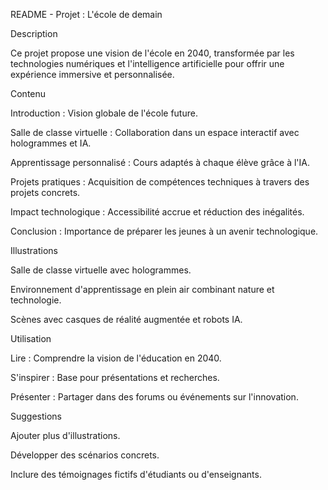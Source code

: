 README - Projet : L'école de demain

Description

Ce projet propose une vision de l'école en 2040, transformée par les technologies numériques et l'intelligence artificielle pour offrir une expérience immersive et personnalisée.

Contenu

Introduction : Vision globale de l'école future.

Salle de classe virtuelle : Collaboration dans un espace interactif avec hologrammes et IA.

Apprentissage personnalisé : Cours adaptés à chaque élève grâce à l'IA.

Projets pratiques : Acquisition de compétences techniques à travers des projets concrets.

Impact technologique : Accessibilité accrue et réduction des inégalités.

Conclusion : Importance de préparer les jeunes à un avenir technologique.

Illustrations

Salle de classe virtuelle avec hologrammes.

Environnement d'apprentissage en plein air combinant nature et technologie.

Scènes avec casques de réalité augmentée et robots IA.

Utilisation

Lire : Comprendre la vision de l'éducation en 2040.

S'inspirer : Base pour présentations et recherches.

Présenter : Partager dans des forums ou événements sur l'innovation.

Suggestions

Ajouter plus d'illustrations.

Développer des scénarios concrets.

Inclure des témoignages fictifs d'étudiants ou d'enseignants.
